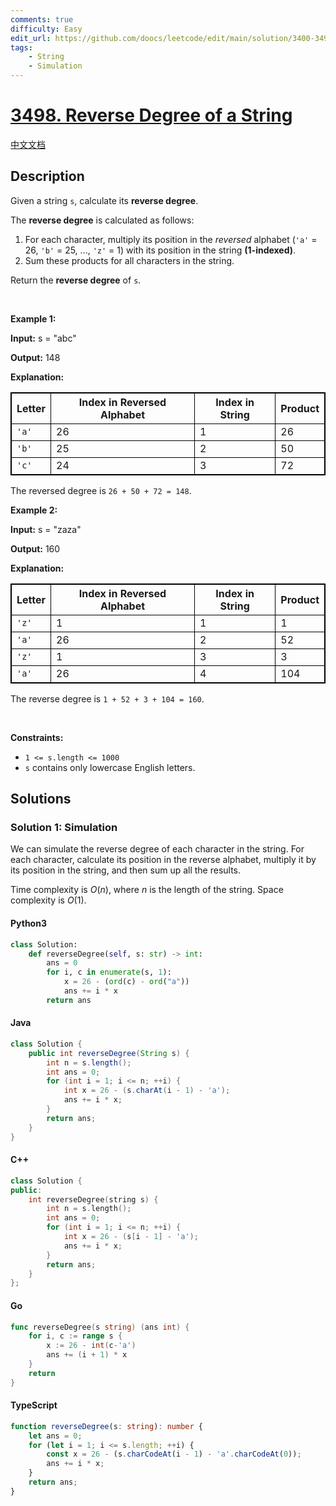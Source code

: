 ```yaml
---
comments: true
difficulty: Easy
edit_url: https://github.com/doocs/leetcode/edit/main/solution/3400-3499/3498.Reverse%20Degree%20of%20a%20String/README_EN.md
tags:
    - String
    - Simulation
---
```


<!-- problem:start -->

# [3498. Reverse Degree of a String](https://leetcode.com/problems/reverse-degree-of-a-string)

[中文文档](/solution/3400-3499/3498.Reverse%20Degree%20of%20a%20String/README.md)

## Description

<!-- description:start -->

<p>Given a string <code>s</code>, calculate its <strong>reverse degree</strong>.</p>

<p>The <strong>reverse degree</strong> is calculated as follows:</p>

<ol>
	<li>For each character, multiply its position in the <em>reversed</em> alphabet (<code>&#39;a&#39;</code> = 26, <code>&#39;b&#39;</code> = 25, ..., <code>&#39;z&#39;</code> = 1) with its position in the string <strong>(1-indexed)</strong>.</li>
	<li>Sum these products for all characters in the string.</li>
</ol>

<p>Return the <strong>reverse degree</strong> of <code>s</code>.</p>

<p>&nbsp;</p>
<p><strong class="example">Example 1:</strong></p>

<div class="example-block">
<p><strong>Input:</strong> <span class="example-io">s = &quot;abc&quot;</span></p>

<p><strong>Output:</strong> <span class="example-io">148</span></p>

<p><strong>Explanation:</strong></p>

<table style="border: 1px solid black;">
	<tbody>
		<tr>
			<th style="border: 1px solid black;">Letter</th>
			<th style="border: 1px solid black;">Index in Reversed Alphabet</th>
			<th style="border: 1px solid black;">Index in String</th>
			<th style="border: 1px solid black;">Product</th>
		</tr>
		<tr>
			<td style="border: 1px solid black;"><code>&#39;a&#39;</code></td>
			<td style="border: 1px solid black;">26</td>
			<td style="border: 1px solid black;">1</td>
			<td style="border: 1px solid black;">26</td>
		</tr>
		<tr>
			<td style="border: 1px solid black;"><code>&#39;b&#39;</code></td>
			<td style="border: 1px solid black;">25</td>
			<td style="border: 1px solid black;">2</td>
			<td style="border: 1px solid black;">50</td>
		</tr>
		<tr>
			<td style="border: 1px solid black;"><code>&#39;c&#39;</code></td>
			<td style="border: 1px solid black;">24</td>
			<td style="border: 1px solid black;">3</td>
			<td style="border: 1px solid black;">72</td>
		</tr>
	</tbody>
</table>

<p>The reversed degree is <code>26 + 50 + 72 = 148</code>.</p>
</div>

<p><strong class="example">Example 2:</strong></p>

<div class="example-block">
<p><strong>Input:</strong> <span class="example-io">s = &quot;zaza&quot;</span></p>

<p><strong>Output:</strong> <span class="example-io">160</span></p>

<p><strong>Explanation:</strong></p>

<table style="border: 1px solid black;">
	<tbody>
		<tr>
			<th style="border: 1px solid black;">Letter</th>
			<th style="border: 1px solid black;">Index in Reversed Alphabet</th>
			<th style="border: 1px solid black;">Index in String</th>
			<th style="border: 1px solid black;">Product</th>
		</tr>
		<tr>
			<td style="border: 1px solid black;"><code>&#39;z&#39;</code></td>
			<td style="border: 1px solid black;">1</td>
			<td style="border: 1px solid black;">1</td>
			<td style="border: 1px solid black;">1</td>
		</tr>
		<tr>
			<td style="border: 1px solid black;"><code>&#39;a&#39;</code></td>
			<td style="border: 1px solid black;">26</td>
			<td style="border: 1px solid black;">2</td>
			<td style="border: 1px solid black;">52</td>
		</tr>
		<tr>
			<td style="border: 1px solid black;"><code>&#39;z&#39;</code></td>
			<td style="border: 1px solid black;">1</td>
			<td style="border: 1px solid black;">3</td>
			<td style="border: 1px solid black;">3</td>
		</tr>
		<tr>
			<td style="border: 1px solid black;"><code>&#39;a&#39;</code></td>
			<td style="border: 1px solid black;">26</td>
			<td style="border: 1px solid black;">4</td>
			<td style="border: 1px solid black;">104</td>
		</tr>
	</tbody>
</table>

<p>The reverse degree is <code>1 + 52 + 3 + 104 = 160</code>.</p>
</div>

<p>&nbsp;</p>
<p><strong>Constraints:</strong></p>

<ul>
	<li><code>1 &lt;= s.length &lt;= 1000</code></li>
	<li><code>s</code> contains only lowercase English letters.</li>
</ul>

<!-- description:end -->

## Solutions

<!-- solution:start -->

### Solution 1: Simulation

We can simulate the reverse degree of each character in the string. For each character, calculate its position in the reverse alphabet, multiply it by its position in the string, and then sum up all the results.

Time complexity is $O(n)$, where $n$ is the length of the string. Space complexity is $O(1)$.

<!-- tabs:start -->

#### Python3

```python
class Solution:
    def reverseDegree(self, s: str) -> int:
        ans = 0
        for i, c in enumerate(s, 1):
            x = 26 - (ord(c) - ord("a"))
            ans += i * x
        return ans
```

#### Java

```java
class Solution {
    public int reverseDegree(String s) {
        int n = s.length();
        int ans = 0;
        for (int i = 1; i <= n; ++i) {
            int x = 26 - (s.charAt(i - 1) - 'a');
            ans += i * x;
        }
        return ans;
    }
}
```

#### C++

```cpp
class Solution {
public:
    int reverseDegree(string s) {
        int n = s.length();
        int ans = 0;
        for (int i = 1; i <= n; ++i) {
            int x = 26 - (s[i - 1] - 'a');
            ans += i * x;
        }
        return ans;
    }
};
```

#### Go

```go
func reverseDegree(s string) (ans int) {
	for i, c := range s {
		x := 26 - int(c-'a')
		ans += (i + 1) * x
	}
	return
}
```

#### TypeScript

```ts
function reverseDegree(s: string): number {
    let ans = 0;
    for (let i = 1; i <= s.length; ++i) {
        const x = 26 - (s.charCodeAt(i - 1) - 'a'.charCodeAt(0));
        ans += i * x;
    }
    return ans;
}
```

<!-- tabs:end -->

<!-- solution:end -->

<!-- problem:end -->

